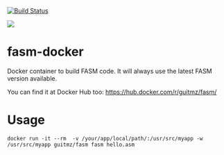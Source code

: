 [![Build Status](https://travis-ci.org/guitmz/fasm-docker.svg?branch=master)](https://travis-ci.org/guitmz/fasm-docker)

[![](https://images.microbadger.com/badges/image/guitmz/fasm.svg)](https://microbadger.com/images/guitmz/fasm "Get your own image badge on microbadger.com")

# fasm-docker
Docker container to build FASM code. It will always use the latest FASM version available.

You can find it at Docker Hub too: https://hub.docker.com/r/guitmz/fasm/

# Usage
`docker run -it --rm  -v /your/app/local/path/:/usr/src/myapp -w /usr/src/myapp guitmz/fasm fasm hello.asm`

